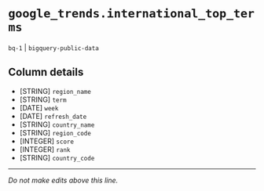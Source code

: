 # `google_trends.international_top_terms`
`bq-1` | `bigquery-public-data`

## Column details
* [STRING]    `region_name`
* [STRING]    `term`
* [DATE]      `week`
* [DATE]      `refresh_date`
* [STRING]    `country_name`
* [STRING]    `region_code`
* [INTEGER]   `score`
* [INTEGER]   `rank`
* [STRING]    `country_code`

-------------------------------------------------------------------------------
*Do not make edits above this line.*
